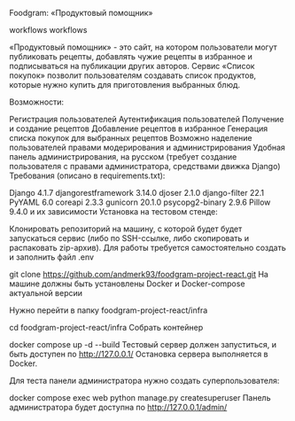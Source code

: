 Foodgram: «Продуктовый помощник»

workflows workflows

«Продуктовый помощник» - это сайт, на котором пользователи могут публиковать рецепты, добавлять чужие рецепты в избранное и подписываться на публикации других авторов. Сервис «Список покупок» позволит пользователям создавать список продуктов, которые нужно купить для приготовления выбранных блюд.

Возможности:

Регистрация пользователей
Аутентификация пользователей
Получение и создание рецептов
Добавление рецептов в избранное
Генерация списка покупок для выбранных рецептов
Возможно наделение пользователей правами модерирования и администрирования
Удобная панель администрирования, на русском (требует создание пользователя с правами администратора, средствами движка Django)
Требования (описано в requirements.txt):

Django 4.1.7
djangorestframework 3.14.0
djoser 2.1.0
django-filter 22.1
PyYAML 6.0
coreapi 2.3.3
gunicorn 20.1.0
psycopg2-binary 2.9.6
Pillow 9.4.0
и их зависимости
Установка на тестовом стенде:

Клонировать репозиторий на машину, с которой будет будет запускаться сервис (либо по SSH-ссылке, либо скопировать и распаковать zip-архив). Для работы требуется самостоятельно создать и заполнить файл .env

git clone https://github.com/andmerk93/foodgram-project-react.git
На машине должны быть установлены Docker и Docker-compose актуальной версии

Нужно перейти в папку foodgram-project-react/infra

cd foodgram-project-react/infra
Cобрать контейнер

docker compose up -d --build
Тестовый сервер должен запуститься, и быть доступен по http://127.0.0.1/ Остановка сервера выполняется в Docker.

Для теста панели администратора нужно создать суперпользователя:

docker compose exec web python manage.py createsuperuser
Панель администратора будет доступна по http://127.0.0.1/admin/
